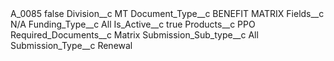 <?xml version="1.0" encoding="UTF-8"?>
<CustomMetadata xmlns="http://soap.sforce.com/2006/04/metadata" xmlns:xsi="http://www.w3.org/2001/XMLSchema-instance" xmlns:xsd="http://www.w3.org/2001/XMLSchema">
    <label>A_0085</label>
    <protected>false</protected>
    <values>
        <field>Division__c</field>
        <value xsi:type="xsd:string">MT</value>
    </values>
    <values>
        <field>Document_Type__c</field>
        <value xsi:type="xsd:string">BENEFIT MATRIX</value>
    </values>
    <values>
        <field>Fields__c</field>
        <value xsi:type="xsd:string">N/A</value>
    </values>
    <values>
        <field>Funding_Type__c</field>
        <value xsi:type="xsd:string">All</value>
    </values>
    <values>
        <field>Is_Active__c</field>
        <value xsi:type="xsd:boolean">true</value>
    </values>
    <values>
        <field>Products__c</field>
        <value xsi:type="xsd:string">PPO</value>
    </values>
    <values>
        <field>Required_Documents__c</field>
        <value xsi:type="xsd:string">Matrix</value>
    </values>
    <values>
        <field>Submission_Sub_type__c</field>
        <value xsi:type="xsd:string">All</value>
    </values>
    <values>
        <field>Submission_Type__c</field>
        <value xsi:type="xsd:string">Renewal</value>
    </values>
</CustomMetadata>
